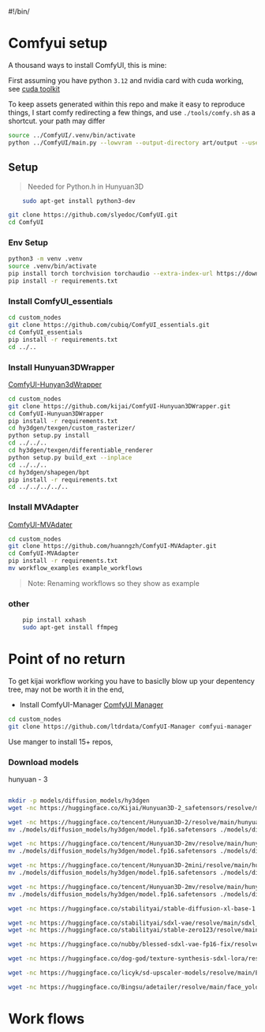 #!/bin/

# Comfyui setup


A thousand ways to install ComfyUI, this is mine:

First assuming you have python `3.12` and nvidia card
with cuda working, see [cuda toolkit](https://developer.nvidia.com/cuda-downloads?target_os=Linux&target_arch=x86_64&Distribution=Ubuntu&target_version=24.04&target_type=deb_network)


To keep assets generated within this repo and make it easy to reproduce things, I start comfy redirecting a few things, and use `./tools/comfy.sh` as a shortcut. your path may differ

```bash
source ../ComfyUI/.venv/bin/activate
python ../ComfyUI/main.py --lowvram --output-directory art/output --user-directory art/user --input-directory art/input #--verbose DEBUG
```


## Setup 

> Needed for Python.h in Hunyuan3D
```bash
    sudo apt-get install python3-dev

```

```bash
git clone https://github.com/slyedoc/ComfyUI.git
cd ComfyUI
```
    
### Env Setup

```bash
python3 -m venv .venv
source .venv/bin/activate
pip install torch torchvision torchaudio --extra-index-url https://download.pytorch.org/whl/cu126
pip install -r requirements.txt
```

### Install ComfyUI_essentials

```bash
cd custom_nodes
git clone https://github.com/cubiq/ComfyUI_essentials.git
cd ComfyUI_essentials
pip install -r requirements.txt
cd ../..
```

### Install Hunyuan3DWrapper 

[ComfyUI-Hunyan3dWrapper](https://github.com/kijai/ComfyUI-Hunyuan3DWrapper)

```bash
cd custom_nodes 
git clone https://github.com/kijai/ComfyUI-Hunyuan3DWrapper.git
cd ComfyUI-Hunyuan3DWrapper
pip install -r requirements.txt
cd hy3dgen/texgen/custom_rasterizer/
python setup.py install
cd ../../..
cd hy3dgen/texgen/differentiable_renderer
python setup.py build_ext --inplace
cd ../../..
cd hy3dgen/shapegen/bpt
pip install -r requirements.txt
cd ../../../../..
```

### Install MVAdapter
[ComfyUI-MVAdater](https://github.com/huanngzh/ComfyUI-MVAdapter)


```bash
cd custom_nodes
git clone https://github.com/huanngzh/ComfyUI-MVAdapter.git
cd ComfyUI-MVAdapter
pip install -r requirements.txt
mv workflow_examples example_workflows
```
> Note: Renaming workflows so they show as example

### other
```bash
    pip install xxhash 
    sudo apt-get install ffmpeg
```


# Point of no return

To get kijai workflow working you have to basiclly blow up your depentency tree, may not be worth it in the end,


-  Install ComfyUI-Manager
[ComfyUI Manager](https://github.com/ltdrdata/ComfyUI-Manager)

```bash
cd custom_nodes
git clone https://github.com/ltdrdata/ComfyUI-Manager comfyui-manager
```

Use manger to install 15+ repos,

### Download models

hunyuan - 3
```bash

mkdir -p models/diffusion_models/hy3dgen
wget -nc https://huggingface.co/Kijai/Hunyuan3D-2_safetensors/resolve/main/hunyuan3d-dit-v2-0-fp16.safetensors -P ./models/diffusion_models/hy3dgen

wget -nc https://huggingface.co/tencent/Hunyuan3D-2/resolve/main/hunyuan3d-dit-v2-0-turbo/model.fp16.safetensors -P ./models/diffusion_models/hy3dgen
mv ./models/diffusion_models/hy3dgen/model.fp16.safetensors ./models/diffusion_models/hy3dgen/hunyuan3d-dit-v2-turbo.safetensors

wget -nc https://huggingface.co/tencent/Hunyuan3D-2mv/resolve/main/hunyuan3d-dit-v2-mv-fast/model.fp16.safetensors -P ./models/diffusion_models/hy3dgen/
mv ./models/diffusion_models/hy3dgen/model.fp16.safetensors ./models/diffusion_models/hy3dgen/hunyuan3d-dit-v2-mv-fast.safetensors

wget -nc https://huggingface.co/tencent/Hunyuan3D-2mini/resolve/main/hunyuan3d-dit-v2-mini-turbo/model.fp16.safetensors -P ./models/diffusion_models/hy3dgen/
mv ./models/diffusion_models/hy3dgen/model.fp16.safetensors ./models/diffusion_models/hy3dgen/hunyuan3d-dit-v2-mv-mini-turbo.safetensors

wget -nc https://huggingface.co/tencent/Hunyuan3D-2mv/resolve/main/hunyuan3d-dit-v2-mv-turbo/model.fp16.safetensors -P ./models/diffusion_models/hy3dgen/
mv ./models/diffusion_models/hy3dgen/model.fp16.safetensors ./models/diffusion_models/hy3dgen/hunyuan3d-dit-v2-mv-turbo-fp16.safetensors

wget -nc https://huggingface.co/stabilityai/stable-diffusion-xl-base-1.0/resolve/main/sd_xl_base_1.0.safetensors -P ./models/checkpoints/

wget -nc https://huggingface.co/stabilityai/sdxl-vae/resolve/main/sdxl_vae.safetensors -P ./models/vae/
wget -nc https://huggingface.co/stabilityai/stable-zero123/resolve/main/stable_zero123.ckpt -P ./models/checkpoints/

wget -nc https://huggingface.co/nubby/blessed-sdxl-vae-fp16-fix/resolve/main/sdxl_vae-fp16fix-c-0.9.safetensors -P ./models/vae/

wget -nc https://huggingface.co/dog-god/texture-synthesis-sdxl-lora/resolve/main/texture-synthesis-3d-base-condensed.safetensors -P ./models/loras/SDXL

wget -nc https://huggingface.co/licyk/sd-upscaler-models/resolve/main/ESRGAN/BSRGANx2.pth -P ./models/upscale_models

wget -nc https://huggingface.co/Bingsu/adetailer/resolve/main/face_yolov8n.pt -P ./models/ultralytics/bbox


```
# Work flows

<!-- 

wget -nc https://huggingface.co/madebyollin/sdxl-vae-fp16-fix/resolve/main/sdxl_vae.safetensors -P ./models/vae/ 

# checkpoint
wget -nc https://huggingface.co/moonshotmillion/Photon_LCM_1.5/resolve/main/photonLCM_v10.safetensors -P ./models/checkpoints/
wget -nc https://huggingface.co/SG161222/RealVisXL_V4.0/resolve/main/RealVisXL_V4.0.safetensors -P ./models/checkpoints/sdxl/
wget -nc https://huggingface.co/frankjoshua/juggernautXL_v8Rundiffusion/resolve/main/juggernautXL_v8Rundiffusion.safetensors -P ./models/checkpoints/sdxl/

# clip
wget -nc https://huggingface.co/comfyanonymous/flux_text_encoders/resolve/main/t5xxl_fp8_e4m3fn.safetensors  -P ./models/clip/
wget -nc https://huggingface.co/comfyanonymous/flux_text_encoders/resolve/main/clip_l.safetensors -P ./models/clip/

# clip_vision
wget -nc https://huggingface.co/h94/IP-Adapter/resolve/main/models/image_encoder/model.safetensors -O ./models/clip_vision/CLIP-ViT-H-14-laion2B-s32B-b79K.safetensors
wget -nc https://huggingface.co/h94/IP-Adapter/resolve/main/sdxl_models/image_encoder/model.safetensors -O ./models/clip_vision/CLIP-ViT-bigG-14-laion2B-39B-b160k.safetensors

#loras
wget -nc https://huggingface.co/guoyww/animatediff/resolve/main/v3_sd15_adapter.ckpt -P ./models/loras/

# unet
wget -nc https://huggingface.co/black-forest-labs/FLUX.1-dev/resolve/main/flux1-dev.safetensors -P ./models/unet/
wget -nc https://huggingface.co/black-forest-labs/FLUX.1-schnell/resolve/main/flux1-schnell.safetensors -P ./models/unet/

# animatediff_models
wget -nc https://huggingface.co/moonshotmillion/AnimateDiff_LCM_Motion_Model_v1/resolve/522df61bebb1401910a3f050e943269d92407a74/animatediffLCMMotion_v10.ckpt -P ./models/animatediff_models/

# vae
wget -nc https://huggingface.co/black-forest-labs/FLUX.1-dev/resolve/main/ae.safetensors -P ./models/vae/

# controlnet
wget -nc https://huggingface.co/lllyasviel/sd-controlnet-depth/resolve/main/diffusion_pytorch_model.safetensors -O ./models/controlnet/sdxl/depth_cn.safetensors 
wget -nc https://huggingface.co/lllyasviel/sd_control_collection/resolve/main/sai_xl_depth_256lora.safetensors -P ./models/controlnet/sdxl/
wget -nc https://huggingface.co/thibaud/controlnet-openpose-sdxl-1.0/resolve/main/OpenPoseXL2.safetensors -P ./models/controlnet/sdxl/
wget -nc https://huggingface.co/TheMistoAI/MistoLine/resolve/main/mistoLine_rank256.safetensors -P ./models/controlnet/sdxl/
wget -nc https://huggingface.co/lllyasviel/ControlNet/resolve/main/models/control_sd15_depth.pth -P ./models/controlnet/sd15/
wget -nc https://huggingface.co/lllyasviel/ControlNet/resolve/main/models/control_sd15_openpose.pth -P ./models/controlnet/sd15/

# ipadapter
# See https://github.com/cubiq/ComfyUI_IPAdapter_plus?tab=readme-ov-file

wget -nc https://huggingface.co/h94/IP-Adapter/resolve/main/sdxl_models/ip-adapter-plus-face_sdxl_vit-h.safetensors -P ./models/ipadapter/
wget -nc https://huggingface.co/h94/IP-Adapter/resolve/main/models/ip-adapter-full-face_sd15.safetensors -P ./models/ipadapter/
wget -nc https://huggingface.co/h94/IP-Adapter/resolve/main/sdxl_models/ip-adapter-plus_sdxl_vit-h.safetensors -P ./models/ipadapter/
wget -nc https://huggingface.co/h94/IP-Adapter/resolve/main/sdxl_models/ip-adapter_sdxl.safetensors -P ./models/ipadapter/
wget -nc https://huggingface.co/h94/IP-Adapter/resolve/main/sdxl_models/ip-adapter_sdxl_vit-h.safetensors -P ./models/ipadapter/ -->
